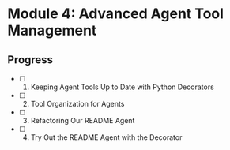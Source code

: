 # Module 4: Advanced Agent Tool Management

## Progress

- [ ] 01. Keeping Agent Tools Up to Date with Python Decorators
- [ ] 02. Tool Organization for Agents
- [ ] 03. Refactoring Our README Agent
- [ ] 04. Try Out the README Agent with the Decorator
